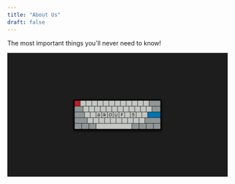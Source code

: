 ```yaml
---
title: "About Us"
draft: false
---
```


The most important things you'll never need to know! 

![screenshot](https://raw.githubusercontent.com/MesamJ/302_Group_5/master/content/Menus/PFPnew.jpg)
